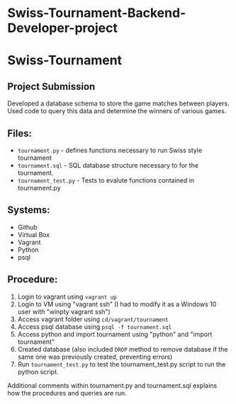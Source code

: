 # Swiss-Tournament-Backend-Developer-project

# Swiss-Tournament
## Project Submission

Developed a database schema to store the game matches between players. 
Used code to query this data and determine the winners of various games.

## Files: 
* `tournament.py` - defines functions necessary to run Swiss style tournament
* `tournament.sql` - SQL database structure necessary to for the tournament.
* `tournament_test.py` - Tests to evalute functions contained in tournament.py

## Systems:
* Github
* Virtual Box
* Vagrant
* Python
* psql 

## Procedure:
1. Login to vagrant using `vagrant up`
2. Login to VM using "vagrant ssh" (I had to modify it as a Windows 10 user with "winpty vagrant ssh")
3. Access vagrant folder using `cd/vagrant/tournament`
4. Access psql database using `psql -f tournament.sql`
5. Access python and import tournament using "python" and "import tournament"
6. Created database (also included `DROP` method to remove database if the same one was previously created, preventing errors)
7. Run `tournament_test.py` to test the tournament_test.py script to run the python script.

Additional comments within tournament.py and tournament.sql explains how the procedures and queries are run.
